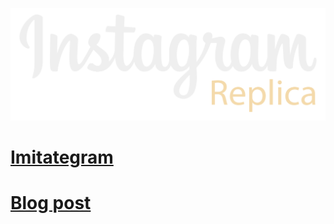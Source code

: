 ![IG logo](./public/Imitategram_logo_text-light.svg)

# [Imitategram](https://imitategram.vercel.app/)

# [Blog post](https://dev.to/alshakerm/building-an-instagram-replica-from-scratch-39fb)
